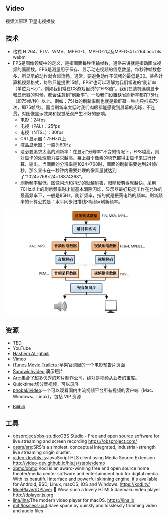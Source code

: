 ## Video

视频流原理
卫星电视播放

## 技术

* 格式
H.264、FLV、WMV、MPEG-1、MPEG-2以及MPEG-4
h.264  acc
hls
webm
* FPS是图像领域中的定义，是指画面每秒传输帧数，通俗来讲就是指动画或视频的画面数。FPS是测量用于保存、显示动态视频的信息数量。每秒钟帧数愈多，所显示的动作就会越流畅。通常，要避免动作不流畅的最低是30。某些计算机视频格式，每秒只能提供15帧。FPS”也可以理解为我们常说的“刷新率（单位为Hz）”，例如我们常在CS游戏里说的“FPS值”。我们在装机选购显卡和显示器的时候，都会注意到“刷新率”。一般我们设置缺省刷新率都在75Hz（即75帧/秒）以上。例如：75Hz的刷新率刷也就是指屏幕一秒内只扫描75次，即75帧/秒。而当刷新率太低时我们肉眼都能感觉到屏幕的闪烁，不连贯，对图像显示效果和视觉感观产生不好的影响。
    - 电影：24fps
    - 电视（PAL）：25fps
    - 电视（NTSL）：30fps
    - CRT显示器：75Hz以上
    - 液晶显示器：一般为60Hz
    - 没必要追求太高的刷新率：在显示“分辨率”不变的情况下，FPS越高，则对显卡的处理能力要求越高。幕上每个像素的填充都得由显卡来进行计算、输出。当画面的分辨率是1024×768时，画面的刷新率要达到24帧/秒，那么显卡在一秒钟内需要处理的像素量就达到了“1024×768×24=18874368”。
    - 刷新频率越低，图像闪烁和抖动的就越厉害，眼睛疲劳得就越快。采用70Hz以上的刷新频率时才能基本消除闪烁，显示器最好稳定工作在允许的最高频率下，一般是85Hz。刷新频率，指的就是振荡电路的频率。刷新频率的计算公式是：水平同步扫描线X帧频=刷新频率。

![视频播放器的原理](../_static/video_play.png "视频播放器的原理")

## 资源

- TED
- YouTube
- [Hashem AL-ghaili](https://youtube.com/user/hashemalghaili)
- [Vimeo](https://vimeo.com/)
- [iTunes Movie Trailers ](http://trailers.apple.com/):苹果官网里的一个电影预告片页面
- [Sandwichvideo](https://sandwichvideo.com/):演示短片
- [Arc](http://thisisarc.com/):集合了超多优秀的短片制作公司，绝对是视频从业者的宝库。
- Quicktime:切分音视频，可以录屏
- [phobal/ivideo](https://github.com/phobal/ivideo):一个可以观看国内主流视频平台所有视频的客户端（Mac、Windows、Linux），包括 VIP 资源
* [Bilibili](https://www.bilibili.com/)

## 工具

* [obsproject/obs-studio](https://github.com/obsproject/obs-studio):OBS Studio - Free and open source software for live streaming and screen recording https://obsproject.com/
* [ossrs/srs](https://github.com/ossrs/srs):SRS's a simplest, conceptual integrated, industrial-strength live streaming origin cluster.
* [video-dev/hls.js](https://github.com/video-dev/hls.js):JavaScript HLS client using Media Source Extension http://video-dev.github.io/hls.js/stable/demo
* [xbmc/xbmc](https://github.com/xbmc/xbmc):Kodi is an award-winning free and open source home theater/media center software and entertainment hub for digital media. With its beautiful interface and powerful skinning engine, it's available for Android, BSD, Linux, macOS, iOS and Windows. https://kodi.tv/
* [MoePlayer/DPlayer](https://github.com/MoePlayer/DPlayer):🍭 Wow, such a lovely HTML5 danmaku video player http://dplayer.js.org
* [iina/iina](https://github.com/iina/iina):The modern video player for macOS. https://iina.io
* [mifi/lossless-cut](https://github.com/mifi/lossless-cut):Save space by quickly and losslessly trimming video and audio files
